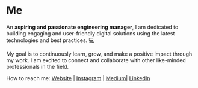 # Me

An **aspiring and passionate engineering manager**, I am dedicated to building engaging and user-friendly digital solutions using the latest technologies and best practices. 💻

My goal is to continuously learn, grow, and make a positive impact through my work. I am excited to connect and collaborate with other like-minded professionals in the field.

How to reach me: [Website](https://yahyaqr.github.com/) | [Instagram](https://www.instagram.com/yahyaqr/?hl=id) | [Medium](https://medium.com/@yahyaqr)| [LinkedIn](https://www.linkedin.com/in/yahya-aqrom/)